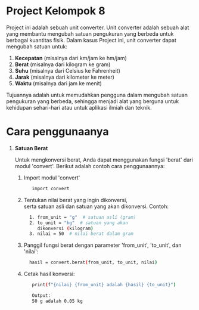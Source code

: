 # Project Kelompok 8

   Project ini adalah sebuah unit converter.
   Unit converter adalah sebuah alat yang membantu mengubah satuan pengukuran yang berbeda untuk berbagai kuantitas fisik. Dalam kasus Project ini, unit converter dapat mengubah satuan untuk:

   1. **Kecepatan** (misalnya dari km/jam ke hm/jam)
   2. **Berat** (misalnya dari kilogram ke gram)
   3. **Suhu** (misalnya dari Celsius ke Fahrenheit)
   4. **Jarak** (misalnya dari kilometer ke meter)
   5. **Waktu** (misalnya dari jam ke menit)

   Tujuannya adalah untuk memudahkan pengguna dalam mengubah satuan pengukuran yang berbeda, sehingga menjadi alat yang berguna untuk kehidupan sehari-hari atau untuk aplikasi ilmiah dan teknik.

# Cara penggunaanya

   1. **Satuan Berat**
   
       Untuk mengkonversi berat, Anda dapat menggunakan fungsi 'berat' dari modul 'convert'. Berikut adalah contoh cara penggunaannya:
       1. Import modul 'convert'
           ```sh
              import convert
           ```
       2. Tentukan nilai berat yang ingin dikonversi,    
          serta satuan asli dan satuan yang akan dikonversi.
          Contoh:
           ```sh
             1. from_unit = "g"  # satuan asli (gram)
             2. to_unit = "kg"  # satuan yang akan
                dikonversi (kilogram)
             3. nilai = 50  # nilai berat dalam gram
           ```
       3. Panggil fungsi berat dengan parameter 'from_unit', 'to_unit', dan 'nilai':
           ```sh
             hasil = convert.berat(from_unit, to_unit, nilai)
           ```
       4. Cetak hasil konversi:
           ```sh
              print(f"{nilai} {from_unit} adalah {hasil} {to_unit}")

              Output:
              50 g adalah 0.05 kg
           ```




